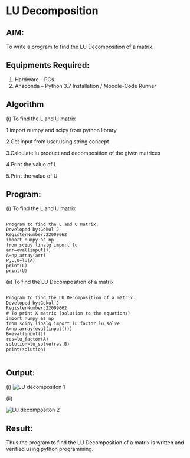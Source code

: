 # LU Decomposition 

## AIM:
To write a program to find the LU Decomposition of a matrix.

## Equipments Required:
1. Hardware – PCs
2. Anaconda – Python 3.7 Installation / Moodle-Code Runner

## Algorithm
(i) To find the L and U matrix

1.import numpy and scipy from python library 

2.Get input from user,using string concept  

3.Calculate lu product and decomposition of the given matrices 

4.Print the value of L

5.Print the value of U


## Program:
(i) To find the L and U matrix
```

Program to find the L and U matrix.
Developed by:Gokul J 
RegisterNumber:22009062 
import numpy as np
from scipy.linalg import lu
arr=eval(input())
A=np.array(arr)
P,L,U=lu(A)
print(L)
print(U)

```
(ii) To find the LU Decomposition of a matrix
```

Program to find the LU Decomposition of a matrix.
Developed by:Gokul J
RegisterNumber:22009062 
# To print X matrix (solution to the equations)
import numpy as np
from scipy.linalg import lu_factor,lu_solve
A=np.array(eval(input()))
B=eval(input())
res=lu_factor(A)
solution=lu_solve(res,B)
print(solution)


```

## Output:
(i)
  ![LU decompositon 1](https://user-images.githubusercontent.com/121165938/214523464-dfc08bc3-fd30-4627-87b5-c7297a71a90a.png)
  
(ii)

  ![LU decompositon 2](https://user-images.githubusercontent.com/121165938/214523565-d3d76f63-4d24-49cb-8427-dff7481ad21e.png)


## Result:
Thus the program to find the LU Decomposition of a matrix is written and verified using python programming.

